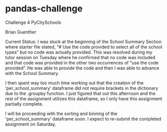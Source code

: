 # pandas-challenge
Challenge 4 PyCitySchools

Brian Guenther

Current Status:
I was stuck at the beginning of the School Summary Section where starter file stated,  “# Use the code provided to select all of the school types” but no code was actually provided.  This was resolved during my tutor session on Tuesday where he confirmed that no code was included and that code was provided in the other two occurrences of “use the code provided”.  He was able to provide the code and then I was able to advance with the School Summary.

I then spent way too much time working out that the creation of the ‘per_school_summary’ dataframe did not require brackets in the dictionary due to the .groupby function.  I just figured that out this afternoon and the rest of the assignment utilizes this dataframe,  so I only have this assignment partially complete.  

I will be proceeding with the sorting and binning of the 'per_school_summary’ dataframe soon.  I expect to re-submit the completed assignment on Saturday.
